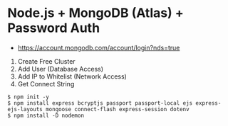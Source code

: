 # Node.js + MongoDB (Atlas) + Password Auth

- https://account.mongodb.com/account/login?nds=true

1. Create Free Cluster
2. Add User (Database Access)
3. Add IP to Whitelist (Network Access)
4. Get Connect String

```
$ npm init -y
$ npm install express bcryptjs passport passport-local ejs express-ejs-layouts mongoose connect-flash express-session dotenv
$ npm install -D nodemon
```
